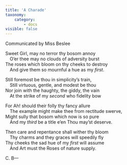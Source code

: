 ```yaml
---
title: 'A Charade'
taxonomy:
    category:
        - docs
visible: false
---
```


<div class="author">Communicated by Miss Beslee</div>

Sweet Girl, may no terror thy bosom annoy  
&emsp;O’er thee may no clouds of adversity burst  
The roses which bloom on thy cheeks to destroy  
&emsp;And give them so mournful a hue as my *first*.  
  
Still foremost be thou in simplicity’s train,  
&emsp;Still virtuous, gentle, and modest be thou  
Nor join with the haughty, the giddy, the vain  
&emsp;At the strike of my *second* who fidelity bow  
  
For Ah! should their folly thy fancy allure  
&emsp;The example might make thee from rectitude swerve,  
Might sully that bosom which now is so pure  
&emsp;And my *third* be a title e’en Thou may’st deserve.  
  
Then care and repentance shall wither thy bloom  
&emsp;Thy charms and they graces will speedily fly  
Thy cheeks the sad hue of my *first* will assume  
&emsp;And Art must the Roses of nature supply.  
  
C. B—